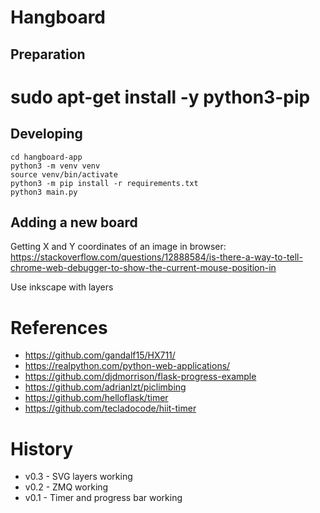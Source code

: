 # Hangboard 


## Preparation
# sudo apt-get install -y python3-pip


## Developing
```
cd hangboard-app
python3 -m venv venv
source venv/bin/activate
python3 -m pip install -r requirements.txt
python3 main.py
```

## Adding a new board
Getting X and Y coordinates of an image in browser:
https://stackoverflow.com/questions/12888584/is-there-a-way-to-tell-chrome-web-debugger-to-show-the-current-mouse-position-in

Use inkscape with layers

# References
+ https://github.com/gandalf15/HX711/
+ https://realpython.com/python-web-applications/
+ https://github.com/djdmorrison/flask-progress-example
+ https://github.com/adrianlzt/piclimbing
+ https://github.com/helloflask/timer
+ https://github.com/tecladocode/hiit-timer

# History
- v0.3 - SVG layers working
- v0.2 - ZMQ working
- v0.1 - Timer and progress bar working